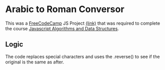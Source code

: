 # Arabic to Roman Conversor

This was a [FreeCodeCamp](https://www.freecodecamp.org/) JS Project [(link)](https://www.freecodecamp.org/learn/javascript-algorithms-and-data-structures/javascript-algorithms-and-data-structures-projects/palindrome-checker) that was required to complete the course [Javascript Algorithms and Data Structures](https://www.freecodecamp.org/learn/javascript-algorithms-and-data-structures/).

## Logic

The code replaces special characters and uses the .reverse() to see if the original is the same as after.
